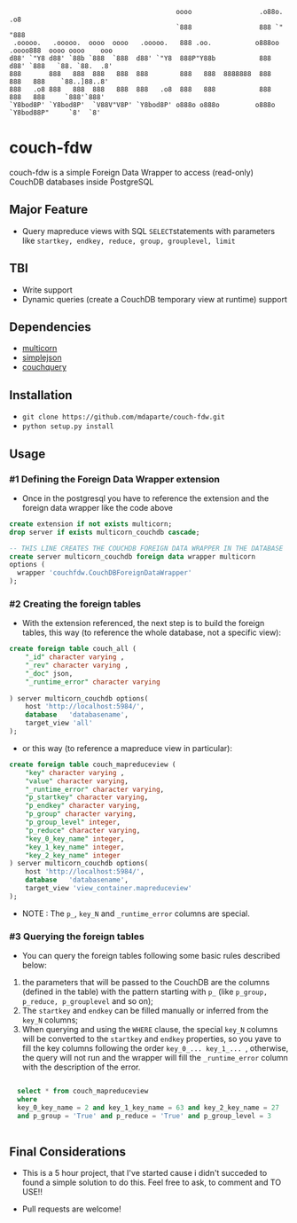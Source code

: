 ```
                                          oooo                 .o88o.       .o8                   
                                          `888                 888 `"      "888                   
 .ooooo.   .ooooo.  oooo  oooo   .ooooo.   888 .oo.           o888oo   .oooo888  oooo oooo    ooo 
d88' `"Y8 d88' `88b `888  `888  d88' `"Y8  888P"Y88b           888    d88' `888   `88. `88.  .8'  
888       888   888  888   888  888        888   888  8888888  888    888   888    `88..]88..8'   
888   .o8 888   888  888   888  888   .o8  888   888           888    888   888     `888'`888'    
`Y8bod8P' `Y8bod8P'  `V88V"V8P' `Y8bod8P' o888o o888o         o888o   `Y8bod88P"     `8'  `8'     
```                                                                                                  
                                                                                                  
# couch-fdw
 couch-fdw is a simple Foreign Data Wrapper to access (read-only) CouchDB databases inside PostgreSQL
 
## Major Feature
  - Query mapreduce views with SQL ```SELECT```statements with parameters like ```startkey, endkey, reduce, group, grouplevel, limit```
  
## TBI
  - Write support
  - Dynamic queries (create a CouchDB temporary view at runtime)  support
 
## Dependencies
  - [multicorn][mcs]
  - [simplejson][sjs]
  - [couchquery][ccs]
 
## Installation
  - ```git clone https://github.com/mdaparte/couch-fdw.git```
  - ```python setup.py install```

## Usage

###  #1 Defining the Foreign Data Wrapper extension
 - Once in the postgresql you have to reference the extension and the foreign data wrapper like the code above 
```sql
create extension if not exists multicorn;
drop server if exists multicorn_couchdb cascade;

-- THIS LINE CREATES THE COUCHDB FOREIGN DATA WRAPPER IN THE DATABASE
create server multicorn_couchdb foreign data wrapper multicorn
options (
  wrapper 'couchfdw.CouchDBForeignDataWrapper'
);
```

### #2 Creating the foreign tables
 - With the extension referenced, the next step is to build the foreign tables, this way (to reference the whole database, not a specific view):
```sql
create foreign table couch_all (
	"_id" character varying ,
	"_rev" character varying ,
	"_doc" json,
	"_runtime_error" character varying
	
) server multicorn_couchdb options(
	host 'http://localhost:5984/',
	database   'databasename',
	target_view 'all'
);
``` 
 - or this way (to reference a mapreduce view in particular):
```sql
create foreign table couch_mapreduceview (
	"key" character varying ,
	"value" character varying,
	"_runtime_error" character varying,
	"p_startkey" character varying,
	"p_endkey" character varying,
	"p_group" character varying,
	"p_group_level" integer,
	"p_reduce" character varying,
	"key_0_key_name" integer,
	"key_1_key_name" integer,
	"key_2_key_name" integer
) server multicorn_couchdb options(
	host 'http://localhost:5984/',
	database   'databasename',
	target_view 'view_container.mapreduceview'
);
```
 - NOTE : The ```p_```, ```key_N``` and ```_runtime_error``` columns are special.
 
### #3 Querying the foreign tables
 - You can query the foreign tables following some basic rules described below:
 1. the parameters that will be passed to the CouchDB are the columns (defined in the table) with the pattern starting with ```p_``` (like ```p_group, p_reduce, p_grouplevel``` and so on);
 2. The ```startkey``` and ```endkey``` can be filled manually or inferred from the ```key_N``` columns;
 3. When querying and using the ```WHERE``` clause, the special ```key_N``` columns will be converted to the ```startkey``` and ```endkey``` properties, so you yave to fill the key columns following the order ```key_0_... key_1_... ```, otherwise, the query will not run and the wrapper will fill the ```_runtime_error``` column with the description of the error.
 

```sql

  select * from couch_mapreduceview 
  where
  key_0_key_name = 2 and key_1_key_name = 63 and key_2_key_name = 27
  and p_group = 'True' and p_reduce = 'True' and p_group_level = 3
  
``` 
 
## Final Considerations

 - This is a 5 hour project, that I've started cause i didn't succeded to found a simple solution to do this. Feel free to ask, to comment and TO USE!! 
 - Pull requests are welcome! 


   [ccs]: <http://nicolaisi.github.io/couchquery/>
   [sjs]: <https://pypi.python.org/pypi/simplejson/>
   [mcs]: <http://multicorn.org>